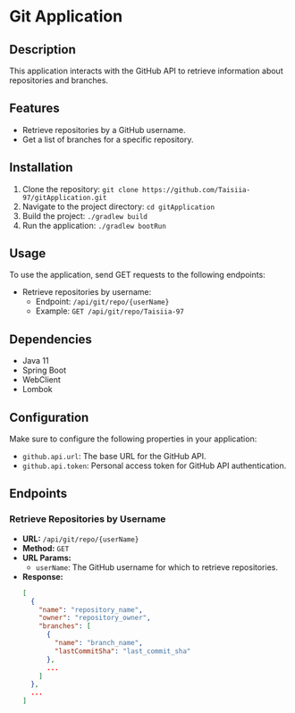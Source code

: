 # Git Application

## Description

This application interacts with the GitHub API to retrieve information about repositories and branches.

## Features

- Retrieve repositories by a GitHub username.
- Get a list of branches for a specific repository.

## Installation

1. Clone the repository: `git clone https://github.com/Taisiia-97/gitApplication.git`
2. Navigate to the project directory: `cd gitApplication`
3. Build the project: `./gradlew build`
4. Run the application: `./gradlew bootRun`

## Usage

To use the application, send GET requests to the following endpoints:

- Retrieve repositories by username:
  - Endpoint: `/api/git/repo/{userName}`
  - Example: `GET /api/git/repo/Taisiia-97`

## Dependencies

- Java 11
- Spring Boot
- WebClient
- Lombok

## Configuration

Make sure to configure the following properties in your application:

- `github.api.url`: The base URL for the GitHub API.
- `github.api.token`: Personal access token for GitHub API authentication.

## Endpoints

### Retrieve Repositories by Username

- **URL:** `/api/git/repo/{userName}`
- **Method:** `GET`
- **URL Params:**
  - `userName`: The GitHub username for which to retrieve repositories.
- **Response:**
  ```json
  [
    {
      "name": "repository_name",
      "owner": "repository_owner",
      "branches": [
        {
          "name": "branch_name",
          "lastCommitSha": "last_commit_sha"
        },
        ...
      ]
    },
    ...
  ]
